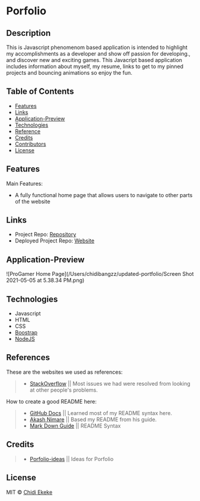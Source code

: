 # Porfolio
## Description
This is Javascript phenomenom based application is intended to highlight my accomplishments as a developer and show off passion for developing., and discover new and exciting games. This Javacript based application includes information about myself, my resume, links to get to my pinned projects and bouncing animations so enjoy the fun.

## Table of Contents

* [Features](#Features)
* [Links](#Links)
* [Application-Preview](#Application-Preview)
* [Technologies](#Technologies)
* [Reference](#Reference)
* [Credits](#Credits)
* [Contributors](#Contributors)
* [License](#License)


## Features 
Main Features:

* A fully functional home page that allows users to navigate to other parts of the website
## Links

* Project Repo: [Repository](https://github.com/chidibangzz/updated-portfolio)
* Deployed Project Repo: [Website](https://chidibangzz.github.io/updated-portfolio/)

## Application-Preview

![ProGamer Home Page](/Users/chidibangzz/updated-portfolio/Screen Shot 2021-05-05 at 5.38.34 PM.png)

## Technologies

* Javascript
* HTML
* CSS
* [Boostrap](https://getbootstrap.com/)
* [NodeJS](https://nodejs.dev/)


## References

These are the websites we used as references: 

> - [StackOverflow](https://www.stackoverflow.com/) || Most issues we had were resolved from looking at other people's problems.

How to create a good README here: 
> - [GitHub Docs](https://docs.github.com/en/free-pro-team@latest/github/writing-on-github/basic-writing-and-formatting-syntax) || Learned most of my README syntax here.
> - [Akash Nimare](https://medium.com/@meakaakka/a-beginners-guide-to-writing-a-kickass-readme-7ac01da88ab3) || Based my README from his guide.
> - [Mark Down Guide](https://www.markdownguide.org/cheat-sheet/) || README Syntax

## Credits

> - [Porfolio-ideas](https://www.squarespace.com/websites/create-a-portfolio/?channel=pnb&subchannel=go&campaign=pnb-dr-go-us-en-verticals-bmm&subcampaign=(verticals-portfolio_portfolio_bmm)&utm_source=google&utm_medium=pnb&utm_campaign=pnb-dr-go-us-en-verticals-bmm&utm_term=%2Bportfolio&gclid=CjwKCAjwhMmEBhBwEiwAXwFoEYxoze8JY0TXTi4Yq1W9bgg4DV10wdEpTmQpEm8mUJ0b5iRvK_RWahoCalQQAvD_BwE) || Ideas for Porfolio


## License

MIT © [Chidi Ekeke](https://github.com/chidibangzz)










